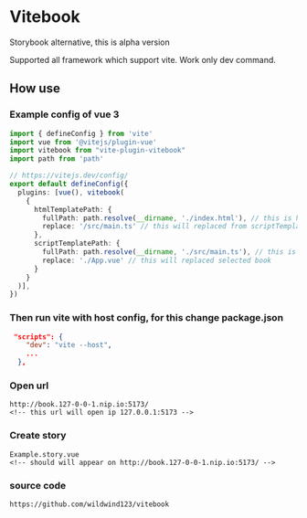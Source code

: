 # Vitebook
Storybook alternative, this is alpha version

Supported all framework which support vite. Work only dev command.


## How use

### Example config of vue 3

```ts
import { defineConfig } from 'vite'
import vue from '@vitejs/plugin-vue'
import vitebook from "vite-plugin-vitebook"
import path from 'path'

// https://vitejs.dev/config/
export default defineConfig({
  plugins: [vue(), vitebook(
    {
      htmlTemplatePath: {
        fullPath: path.resolve(__dirname, './index.html'), // this is html template
        replace: '/src/main.ts' // this will replaced from scriptTemplatePath.scriptTemplatePath
      },
      scriptTemplatePath: {
        fullPath: path.resolve(__dirname, './src/main.ts'), // this is script template
        replace: './App.vue' // this will replaced selected book
      }
    }
  )],
})

```
### Then run vite with host config, for this change package.json

```json
 "scripts": {
    "dev": "vite --host",
    ...
  },
```

### Open url 
```
http://book.127-0-0-1.nip.io:5173/
<!-- this url will open ip 127.0.0.1:5173 -->
```
### Create story

```
Example.story.vue
<!-- should will appear on http://book.127-0-0-1.nip.io:5173/ -->
```

### source code

```url
https://github.com/wildwind123/vitebook
```